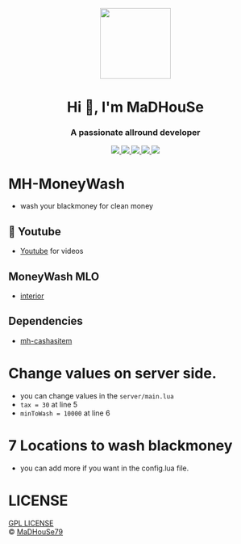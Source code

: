 <p align="center">
    <img width="140" src="https://icons.iconarchive.com/icons/iconarchive/red-orb-alphabet/128/Letter-M-icon.png" />  
    <h1 align="center">Hi 👋, I'm MaDHouSe</h1>
    <h3 align="center">A passionate allround developer </h3>    
</p>

<p align="center">
    <a href="https://github.com/MaDHouSe79/mh-moneywash/issues">
        <img src="https://img.shields.io/github/issues/MaDHouSe79/mh-moneywash"/> 
    </a>
    <a href="https://github.com/MaDHouSe79/mh-moneywash/watchers">
        <img src="https://img.shields.io/github/watchers/MaDHouSe79/mh-moneywash"/> 
    </a> 
    <a href="https://github.com/MaDHouSe79/mh-moneywash/network/members">
        <img src="https://img.shields.io/github/forks/MaDHouSe79/mh-moneywash"/> 
    </a>  
    <a href="https://github.com/MaDHouSe79/mh-moneywash/stargazers">
        <img src="https://img.shields.io/github/stars/MaDHouSe79/mh-moneywash?color=white"/> 
    </a>
    <a href="https://github.com/MaDHouSe79/mh-moneywash/blob/main/LICENSE">
        <img src="https://img.shields.io/github/license/MaDHouSe79/mh-moneywash?color=black"/> 
    </a>      
</p>

# MH-MoneyWash
- wash your blackmoney for clean money

## 🙈 Youtube
- [Youtube](https://www.youtube.com/@MaDHouSe79) for videos

## MoneyWash MLO
- [interior](https://www.gta5-mods.com/maps/abandoned-laundromat-interior-singleplayer-fivem-gtadps)

## Dependencies
- [mh-cashasitem](https://github.com/MaDHouSe79/mh-cashasitem)

# Change values on server side.
- you can change values in the `server/main.lua` 
- `tax = 30` at line 5 
- `minToWash = 10000` at line 6

# 7 Locations to wash blackmoney
- you can add more if you want in the config.lua file.


# LICENSE
[GPL LICENSE](./LICENSE)<br />
&copy; [MaDHouSe79](https://www.youtube.com/@MaDHouSe79)
